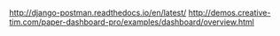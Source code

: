 http://django-postman.readthedocs.io/en/latest/
http://demos.creative-tim.com/paper-dashboard-pro/examples/dashboard/overview.html
